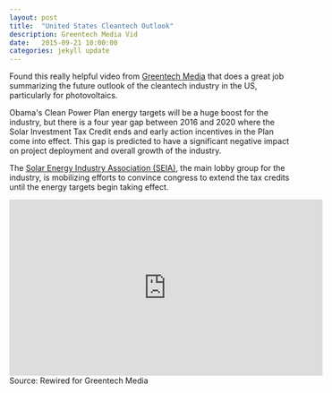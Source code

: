 ```yaml
---
layout: post
title:  "United States Cleantech Outlook"
description: Greentech Media Vid
date:   2015-09-21 10:00:00
categories: jekyll update
---
```


Found this really helpful video from [Greentech Media][GTM] that does a great job summarizing the future outlook of the cleantech industry in the US, particularly for photovoltaics. 

Obama's Clean Power Plan energy targets will be a huge boost for the industry, but there is a four year gap between 2016 and 2020 where the Solar Investment Tax Credit ends and early action incentives in the Plan come into effect. This gap is predicted to have a significant negative impact on project deployment and overall growth of the industry.

The [Solar Energy Industry Association \(SEIA)][seia], the main lobby group for the industry, is mobilizing efforts to convince congress to extend the tax credits until the energy targets begin taking effect. 

<iframe width="560" height="315" src="https://www.youtube.com/embed/kV6F7jqOP5w" frameborder="0" allowfullscreen></iframe>
Source: Rewired for Greentech Media

[GTM]: http://www.greentechmedia.com/articles/read/Video-Breakdown-What-Obamas-Climate-Rule-Really-Means-for-the-Cleantech-I?utm_source=Daily&utm_medium=Headline&utm_campaign=GTMDaily "Greentech Media article"
[seia]: http://www.seia.org "seia homepage"